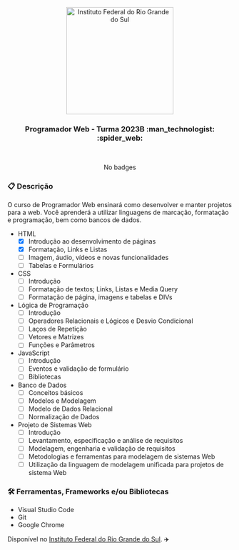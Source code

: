 <p align="center">
    <img src="https://github.com/rcdeo/progweb2023b/assets/16638651/968496ff-b28b-464c-ba3e-d99a114f53ca" width="240" height="" alt="Instituto Federal do Rio Grande do Sul" />
</p>

<h3 align="center">
     Programador Web - Turma 2023B :man_technologist: :spider_web:
</h3>

<br>

<div align="center">

No badges

</div>

### :clipboard: Descrição

O curso de Programador Web ensinará como desenvolver e manter projetos para a web. Você aprenderá a utilizar linguagens de marcação, formatação e programação, bem como bancos de dados.

- HTML
    - [x] Introdução ao desenvolvimento de páginas
    - [x] Formatação, Links e Listas
    - [ ] Imagem, áudio, vídeos e novas funcionalidades
    - [ ] Tabelas e Formulários
- CSS
    - [ ] Introdução
    - [ ] Formatação de textos; Links, Listas e Media Query
    - [ ] Formatação de página, imagens e tabelas e DIVs
- Lógica de Programação
    - [ ] Introdução
    - [ ] Operadores Relacionais e Lógicos e Desvio Condicional
    - [ ] Laços de Repetição
    - [ ] Vetores e Matrizes
    - [ ] Funções e Parâmetros 
- JavaScript
    - [ ] Introdução
    - [ ] Eventos e validação de formulário
    - [ ] Bibliotecas
- Banco de Dados
    - [ ] Conceitos básicos
    - [ ] Modelos e Modelagem
    - [ ] Modelo de Dados Relacional
    - [ ] Normalização de Dados
- Projeto de Sistemas Web
    - [ ] Introdução
    - [ ] Levantamento, especificação e análise de requisitos
    - [ ] Modelagem, engenharia e validação de requisitos
    - [ ] Metodologias e ferramentas para modelagem de sistemas Web
    - [ ] Utilização da linguagem de modelagem unificada para projetos de sistema Web

### :hammer_and_wrench: Ferramentas, Frameworks e/ou Bibliotecas

- Visual Studio Code
- Git
- Google Chrome



Disponível no [Instituto Federal do Rio Grande do Sul](https://moodle.ifrs.edu.br/). :airplane: